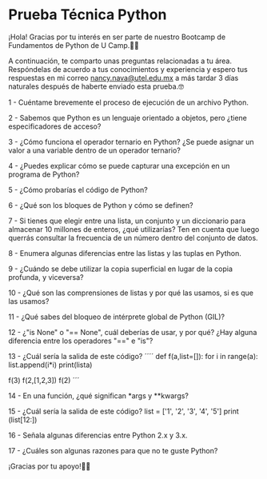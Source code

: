 # Prueba Técnica Python

¡Hola! Gracias por tu interés en ser parte de nuestro Bootcamp de Fundamentos de Python de U Camp.🤖🚀

A continuación, te comparto unas preguntas relacionadas a tu área. Respóndelas de acuerdo a tus conocimientos y experiencia y espero tus respuestas en mi correo nancy.nava@utel.edu.mx a más tardar 3 días naturales después de haberte enviado esta prueba.🤓

1 - Cuéntame brevemente el proceso de ejecución de un archivo Python.

2 - Sabemos que Python es un lenguaje orientado a objetos, pero ¿tiene especificadores de acceso?

3 - ¿Cómo funciona el operador ternario en Python? ¿Se puede asignar un valor a una variable dentro de un operador ternario?

4 - ¿Puedes explicar cómo se puede capturar una excepción en un programa de Python?

5 - ¿Cómo probarías el código de Python?

6 - ¿Qué son los bloques de Python y cómo se definen?

7 - Si tienes que elegir entre una lista, un conjunto y un diccionario para almacenar 10 millones de enteros, ¿qué utilizarías? Ten en cuenta que luego querrás consultar la frecuencia de un número dentro del conjunto de datos.  

8 - Enumera algunas diferencias entre las listas y las tuplas en Python.

9 - ¿Cuándo se debe utilizar la copia superficial en lugar de la copia profunda, y viceversa?

10 - ¿Qué son las comprensiones de listas y por qué las usamos, si es que las usamos?

11 - ¿Qué sabes del bloqueo de intérprete global de Python (GIL)?

12 - ¿"is None" o "== None", cuál deberías de usar, y por qué? ¿Hay alguna diferencia entre los operadores "==" e "is"?

13 - ¿Cuál sería la salida de este código?
´´´´
def f(a,list=[]):
    for i in range(a):
        list.append(i*i)
    print(lista) 
 
f(3)
f(2,[1,2,3])
f(2) 
´´´

14 - En una función, ¿qué significan *args y **kwargs?

15 - ¿Cuál sería la salida de este código?
list = ['1', '2', '3', '4', '5']
print (list[12:]) 

16 - Señala algunas diferencias entre Python 2.x y 3.x.

17 - ¿Cuáles son algunas razones para que no te guste Python?

¡Gracias por tu apoyo!💯🙌
